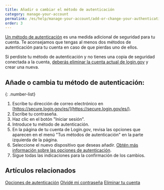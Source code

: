 ```yaml
---
title: Añadir o cambiar el método de autenticación
category: manage-your-account
permalink: /es/help/manage-your-account/add-or-change-your-authentication-method/
order: 3
---
```

[Un método de autenticación](/es/help/get-started/authentication-options/) es una medida adicional de seguridad para tu cuenta. Te aconsejamos que tengas al menos dos métodos de autenticación para tu cuenta en caso de que pierdas uno de ellos.

Si perdiste tu método de autenticación y no tienes una copia de seguridad conectada a la cuenta, [deberás eliminar la cuenta actual de login.gov](/es/help/manage-your-account/delete-your-account/) y crear una nueva.

## Añade o cambia tu método de autenticación:

{: .number-list}
1. Escribe tu dirección de correo electrónico en [https://secure.login.gov/es/](https://secure.login.gov/es/).
2. Escribe tu contraseña.
3. Haz clic en el botón "Iniciar sesión".
4. Introduce tu método de autenticación.
5. En la página de tu cuenta de Login.gov, revisa las opciones que aparecen en el menú "Tus métodos de autenticación" en la parte izquierda de la página.
6. Seleccione el nuevo dispositivo que deseas añadir. [Obtén más información sobre las opciones de autenticación](/es/help/get-started/authentication-options/).
7. Sigue todas las indicaciones para la confirmación de los cambios.

## Artículos relacionados

[Opciones de autenticación](/es/help/get-started/authentication-options/)
[Olvidé mi contraseña](/es/help/trouble-signing-in/forgot-your-password/)
[Eliminar tu cuenta](/es/help/manage-your-account/delete-your-account/)